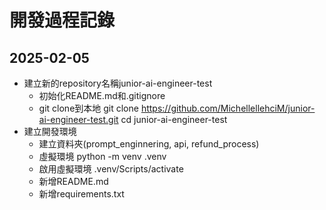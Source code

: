  # 開發過程記錄

## 2025-02-05
- 建立新的repository名稱junior-ai-engineer-test
    - 初始化README.md和.gitignore
    - git clone到本地 git clone https://github.com/MichellellehciM/junior-ai-engineer-test.git
    cd junior-ai-engineer-test
- 建立開發環境
    - 建立資料夾(prompt_enginnering, api, refund_process)
    - 虛擬環境 python -m venv .venv
    - 啟用虛擬環境 .venv/Scripts/activate 
    - 新增README.md
    - 新增requirements.txt